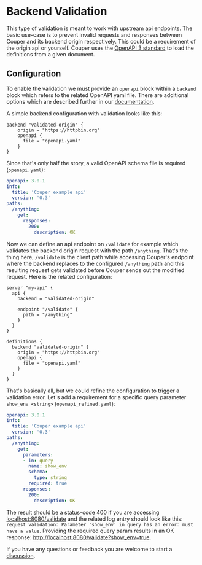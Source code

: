 # Backend Validation

This type of validation is meant to work with upstream api endpoints. The basic use-case is to prevent invalid requests
and responses between Couper and its backend origin respectively. This could be a requirement of the origin api or yourself.
Couper uses the [OpenAPI 3 standard](https://swagger.io/specification/) to load the definitions from a given document.

## Configuration

To enable the validation we must provide an `openapi` block within a `backend` block which refers to the related OpenAPI yaml file.
There are additional options which are described further in our [documentation](https://github.com/avenga/couper/tree/master/docs#openapi_block).

A simple backend configuration with validation looks like this:

```hcl
backend "validated-origin" {
    origin = "https://httpbin.org"
    openapi {
      file = "openapi.yaml"
    }
}
```

Since that's only half the story, a valid OpenAPI schema file is required (`openapi.yaml`):

```yaml
openapi: 3.0.1
info:
  title: 'Couper example api'
  version: '0.3'
paths:
  /anything:
    get:
      responses:
        200:
          description: OK
```

Now we can define an api endpoint on `/validate` for example which validates the backend origin request with the path
`/anything`. That's the thing here, `/validate` is the client path while accessing Couper's endpoint where the backend
replaces to the configured `/anything` path and this resulting request gets validated before Couper sends out the
modified request. Here is the related configuration:

```hcl
server "my-api" {
  api {
    backend = "validated-origin"

    endpoint "/validate" {
      path = "/anything"
    }
  }
}

definitions {
  backend "validated-origin" {
    origin = "https://httpbin.org"
    openapi {
      file = "openapi.yaml"
    }
  }
}
```

That's basically all, but we could refine the configuration to trigger a validation error. Let's add a requirement for
a specific query parameter `show_env <string>` (`openapi_refined.yaml`): 

```yaml
openapi: 3.0.1
info:
  title: 'Couper example api'
  version: '0.3'
paths:
  /anything:
    get:
      parameters:
      - in: query
        name: show_env
        schema:
          type: string
        required: true
      responses:
        200:
          description: OK
```

The result should be a status-code 400 if you are accessing [localhost:8080/validate](http://localhost:8080/validate) and the related log
entry should look like this: `request validation: Parameter 'show_env' in query has an error: must have a value`.
Providing the required query param results in an OK response: [http://localhost:8080/validate?show_env=true](http://localhost:8080/validate?show_env=true).

If you have any questions or feedback you are welcome to start a [discussion](https://github.com/avenga/couper/discussions).

